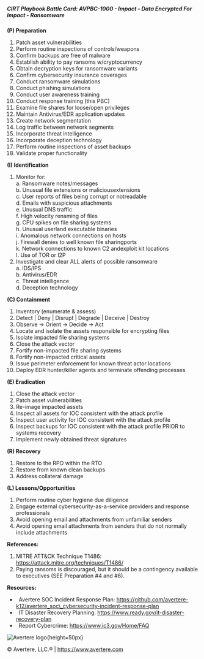 ##### CIRT Playbook Battle Card: **AVPBC-1000 - Impact - Data Encrypted For Impact - Ransomware**

**(P) Preparation**

1.  Patch asset vulnerabilities
2.  Perform routine inspections of controls/weapons
3.  Confirm backups are free of malware
4.  Establish ability to pay ransoms w/cryptocurrency
5.  Obtain decryption keys for ransomware variants
6.  Confirm cybersecurity insurance coverages
7.  Conduct ransomware simulations
8.  Conduct phishing simulations
9.  Conduct user awareness training
10.  Conduct response training (this PBC)
11.  Examine file shares for loose/open privileges
12.  Maintain Antivirus/EDR application updates
13.  Create network segmentation
14.  Log traffic between network segments
15.  Incorporate threat intelligence
16.  Incorporate deception technology
17.  Perform routine inspections of asset backups
18.  Validate proper functionality

**(I) Identification**

1.  Monitor for:  
    a. Ransomware notes/messages  
    b. Unusual file extensions or maliciousextensions  
    c. User reports of files being corrupt or notreadable  
    d. Emails with suspicious attachments  
    e. Unusual DNS traffic  
    f. High velocity renaming of files  
    g. CPU spikes on file sharing systems  
    h. Unusual userland executable binaries  
    i. Anomalous network connections on hosts  
    j. Firewall denies to well known file sharingports  
    k. Network connections to known C2 andexploit kit locations  
    l. Use of TOR or I2P
2.  Investigate and clear ALL alerts of possible ransomware  
    a. IDS/IPS  
    b. Antivirus/EDR  
    c. Threat intelligence  
    d. Deception technology

**(C) Containment**

1.  Inventory (enumerate & assess)
2.  Detect | Deny | Disrupt | Degrade | Deceive | Destroy
3.  Observe -> Orient -> Decide -> Act
4.  Locate and isolate the assets responsible for encrypting files
5.  Isolate impacted file sharing systems
6.  Close the attack vector
7.  Fortify non-impacted file sharing systems
8.  Fortify non-impacted critical assets
9.  Issue perimeter enforcement for known threat actor locations
10.  Deploy EDR hunter/killer agents and terminate offending processes

**(E) Eradication**

1.  Close the attack vector
2.  Patch asset vulnerabilities
3.  Re-image impacted assets
4.  Inspect all assets for IOC consistent with the attack profile
5.  Inspect user activity for IOC consistent with the attack profile
6.  Inspect backups for IOC consistent with the attack profile PRIOR to systems recovery
7.  Implement newly obtained threat signatures

**(R) Recovery**

1.  Restore to the RPO within the RTO
2.  Restore from known clean backups
3.  Address collateral damage

**(L) Lessons/Opportunities**

1.  Perform routine cyber hygiene due diligence
2.  Engage external cybersecurity-as-a-service providers and response professionals
3.  Avoid opening email and attachments from unfamiliar senders
4.  Avoid opening email attachments from senders that do not normally include attachments

**References:**

1.  MITRE ATT&CK Technique T1486: https://attack.mitre.org/techniques/T1486/
2.  Paying ransoms is discouraged, but it should be a contingency available to executives (SEE Preparation #4 and #6).

**Resources:**

*    Avertere SOC Incident Response Plan: https://github.com/avertere-k12/avertere_soc\_cybersecurity-incident-response-plan
*    IT Disaster Recovery Planning: https://www.ready.gov/it-disaster-recovery-plan
*    Report Cybercrime: https://www.ic3.gov/Home/FAQ

![Avertere logo](https://example.com/averttere-logo.jpg){height=50px}

  
© Avertere, LLC.® | https://www.avertere.com
